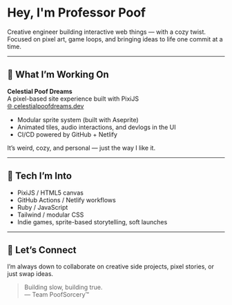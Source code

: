# Hey, I'm Professor Poof

Creative engineer building interactive web things — with a cozy twist.  
Focused on pixel art, game loops, and bringing ideas to life one commit at a time.

---

## 🚧 What I’m Working On

**Celestial Poof Dreams**  
A pixel-based site experience built with PixiJS  
[🌐 celestialpoofdreams.dev](https://celestialpoofdreams.dev)

- Modular sprite system (built with Aseprite)
- Animated tiles, audio interactions, and devlogs in the UI
- CI/CD powered by GitHub + Netlify

It’s weird, cozy, and personal — just the way I like it.

---

## 🧠 Tech I’m Into

- PixiJS / HTML5 canvas
- GitHub Actions / Netlify workflows
- Ruby / JavaScript
- Tailwind / modular CSS
- Indie games, sprite-based storytelling, soft launches

---

## 🤝 Let’s Connect

I’m always down to collaborate on creative side projects, pixel stories, or just swap ideas.

> Building slow, building true.  
> — Team PoofSorcery™
